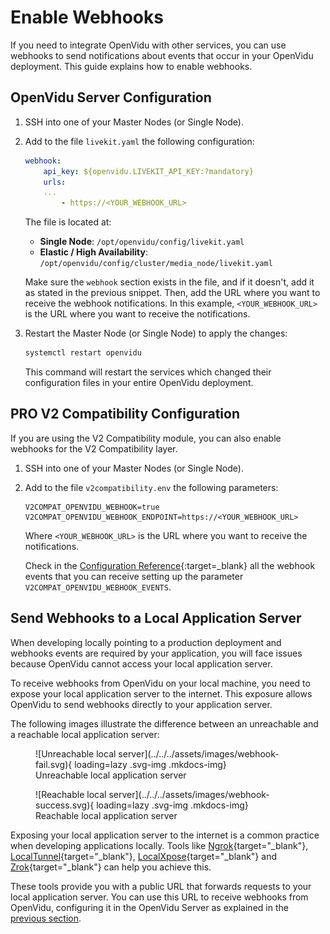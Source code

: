 # Enable Webhooks

If you need to integrate OpenVidu with other services, you can use webhooks to send notifications about events that occur in your OpenVidu deployment. This guide explains how to enable webhooks.

## OpenVidu Server Configuration

1. SSH into one of your Master Nodes (or Single Node).
2. Add to the file `livekit.yaml` the following configuration:

    ```yaml
    webhook:
        api_key: ${openvidu.LIVEKIT_API_KEY:?mandatory}
        urls:
        ...
            - https://<YOUR_WEBHOOK_URL>
    ```

    The file is located at:

    - **Single Node**: `/opt/openvidu/config/livekit.yaml`
    - **Elastic / High Availability**: `/opt/openvidu/config/cluster/media_node/livekit.yaml`

    Make sure the `webhook` section exists in the file, and if it doesn't, add it as stated in the previous snippet. Then, add the URL where you want to receive the webhook notifications. In this example, `<YOUR_WEBHOOK_URL>` is the URL where you want to receive the notifications.

3. Restart the Master Node (or Single Node) to apply the changes:

    ```bash
    systemctl restart openvidu
    ```

    This command will restart the services which changed their configuration files in your entire OpenVidu deployment.

## <span class="openvidu-tag openvidu-pro-tag">PRO</span> V2 Compatibility Configuration

If you are using the V2 Compatibility module, you can also enable webhooks for the V2 Compatibility layer.

1. SSH into one of your Master Nodes (or Single Node).
2. Add to the file `v2compatibility.env` the following parameters:

    ```
    V2COMPAT_OPENVIDU_WEBHOOK=true
    V2COMPAT_OPENVIDU_WEBHOOK_ENDPOINT=https://<YOUR_WEBHOOK_URL>
    ```

    Where `<YOUR_WEBHOOK_URL>` is the URL where you want to receive the notifications.

    Check in the [Configuration Reference](../configuration/reference.md#pro-v2compatibilityenv){:target=\_blank} all the webhook events that you can receive setting up the parameter `V2COMPAT_OPENVIDU_WEBHOOK_EVENTS`.

## Send Webhooks to a Local Application Server

When developing locally pointing to a production deployment and webhooks events are required by your application, you will face issues because OpenVidu cannot access your local application server.

To receive webhooks from OpenVidu on your local machine, you need to expose your local application server to the internet. This exposure allows OpenVidu to send webhooks directly to your application server.

The following images illustrate the difference between an unreachable and a reachable local application server:

<div class="grid cards" markdown>

<figure markdown>
  ![Unreachable local server](../../../assets/images/webhook-fail.svg){ loading=lazy .svg-img  .mkdocs-img}
  <figcaption>Unreachable local application server</figcaption>
</figure>

<figure markdown>
  ![Reachable local server](../../../assets/images/webhook-success.svg){ loading=lazy .svg-img  .mkdocs-img}
  <figcaption>Reachable local application server</figcaption>
</figure>

</div>

Exposing your local application server to the internet is a common practice when developing applications locally. Tools like [Ngrok](https://ngrok.com/){target="\_blank"}, [LocalTunnel](https://localtunnel.github.io/www/){target="\_blank"}, [LocalXpose](https://localxpose.io/){target="\_blank"} and [Zrok](https://zrok.io/){target="\_blank"} can help you achieve this.

These tools provide you with a public URL that forwards requests to your local application server. You can use this URL to receive webhooks from OpenVidu, configuring it in the OpenVidu Server as explained in the [previous section](#openvidu-server-configuration).
